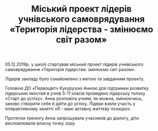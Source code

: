 ﻿---
title: Міський проект лідерів учнівського самоврядування «Територія лідерства - змінюємо світ разом»
---

05.12.2019р. у школі стартував міський проект лідерів учнівського самоврядування «Територія лідерства: змінюємо світ разом».

Лідерів закладу було ознайомлено з метою та завданням проекту.

Головою ДО «Первоцвіт» Кукурузою Анною для підтримки розвитку лідерських якостей в учнів 5-11 класів проведено лідерську толоку «Старт до успіху». Анна розповіла учням, як можна, змінюючись, заново створити себе й дійти до успіху. Лідери взяли участь у інтерактивному занятті «Я – маю активну життєву позицію».

Протягом тренінгу Анна запрошувала учасників до діалогу, діти висловлювали власну точку зору.

<slideshow />
